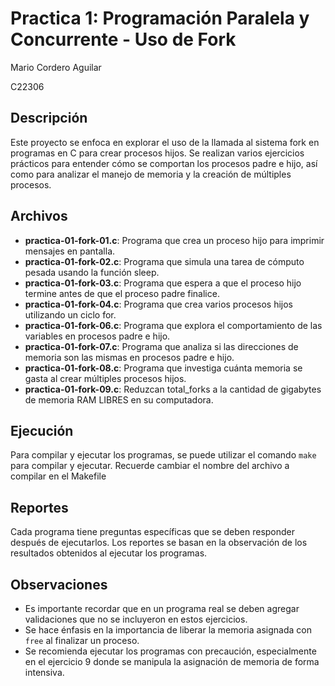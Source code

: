 # Practica 1: Programación Paralela y Concurrente - Uso de Fork

Mario Cordero Aguilar

C22306

## Descripción
Este proyecto se enfoca en explorar el uso de la llamada al sistema fork en programas en C para crear procesos hijos. Se realizan varios ejercicios prácticos para entender cómo se comportan los procesos padre e hijo, así como para analizar el manejo de memoria y la creación de múltiples procesos.

## Archivos
- **practica-01-fork-01.c**: Programa que crea un proceso hijo para imprimir mensajes en pantalla.
- **practica-01-fork-02.c**: Programa que simula una tarea de cómputo pesada usando la función sleep.
- **practica-01-fork-03.c**: Programa que espera a que el proceso hijo termine antes de que el proceso padre finalice.
- **practica-01-fork-04.c**: Programa que crea varios procesos hijos utilizando un ciclo for.
- **practica-01-fork-06.c**: Programa que explora el comportamiento de las variables en procesos padre e hijo.
- **practica-01-fork-07.c**: Programa que analiza si las direcciones de memoria son las mismas en procesos padre e hijo.
- **practica-01-fork-08.c**: Programa que investiga cuánta memoria se gasta al crear múltiples procesos hijos.
- **practica-01-fork-09.c**: Reduzcan total_forks a la cantidad de gigabytes de memoria RAM LIBRES en su computadora.

## Ejecución
Para compilar y ejecutar los programas, se puede utilizar el comando `make` para compilar y ejecutar. Recuerde cambiar el nombre del archivo a compilar en el Makefile

## Reportes
Cada programa tiene preguntas específicas que se deben responder después de ejecutarlos. Los reportes se basan en la observación de los resultados obtenidos al ejecutar los programas.

## Observaciones
- Es importante recordar que en un programa real se deben agregar validaciones que no se incluyeron en estos ejercicios.
- Se hace énfasis en la importancia de liberar la memoria asignada con `free` al finalizar un proceso.
- Se recomienda ejecutar los programas con precaución, especialmente en el ejercicio 9 donde se manipula la asignación de memoria de forma intensiva.
